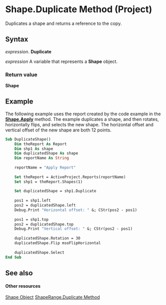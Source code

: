 
# Shape.Duplicate Method (Project)
Duplicates a shape and returns a reference to the copy.

## Syntax

 _expression_. **Duplicate**

 _expression_ A variable that represents a **Shape** object.


### Return value

 **Shape**


## Example

The following example uses the report created by the code example in the  **[Shape.Apply](8d7a29f0-6a69-f643-6726-0c85247fb957.md)** method. The example duplicates a shape, and then rotates, horizontally flips, and selects the new shape. The horizontal offset and vertical offset of the new shape are both 12 points.


```vb
Sub DuplicateShape()
    Dim theReport As Report
    Dim shp1 As shape
    Dim duplicatedShape As shape
    Dim reportName As String
    
    reportName = "Apply Report"
    
    Set theReport = ActiveProject.Reports(reportName)
    Set shp1 = theReport.Shapes(1)
    
    Set duplicatedShape = shp1.Duplicate
    
    pos1 = shp1.left
    pos2 = duplicatedShape.left
    Debug.Print "Horizontal offset: " &; CStr(pos2 - pos1)
    
    pos1 = shp1.top
    pos2 = duplicatedShape.top
    Debug.Print "Vertical offset: " &; CStr(pos2 - pos1)
   
    duplicatedShape.Rotation = 30
    duplicatedShape.Flip msoFlipHorizontal
    
    duplicatedShape.Select
End Sub
```


## See also


#### Other resources


[Shape Object](d2b32bcd-5595-a4a7-9772-feb25fd0103a.md)
[ShapeRange.Duplicate Method](c7af186e-616a-f20c-e2f3-8b0319e6af44.md)